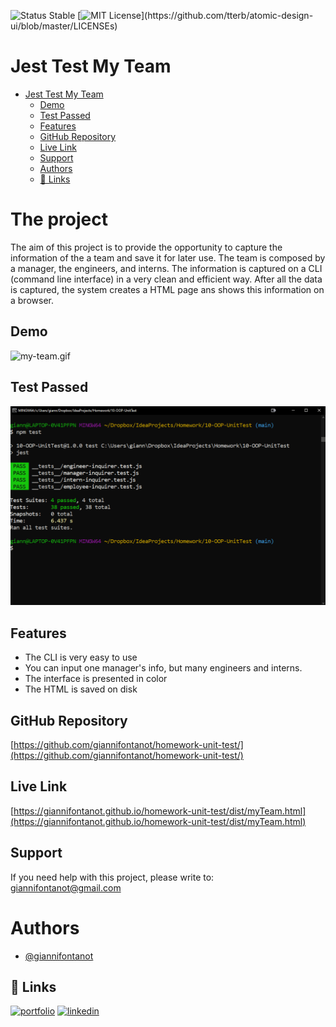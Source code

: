 
![Status Stable](https://img.shields.io/badge/Status-Stable-blue)
[![MIT License](https://img.shields.io/apm/l/atomic-design-ui.svg?)](https://github.com/tterb/atomic-design-ui/blob/master/LICENSEs)
# Jest Test My Team

- [Jest Test My Team](#jest-test-my-team)
    * [Demo](#demo)
    * [Test Passed](#test-passed)
    * [Features](#features)
    * [GitHub Repository](#github-repository)
    * [Live Link](#live-link)
    * [Support](#support)
    * [Authors](#authors)
    * [🔗 Links](#---links)

# The project
The aim of this project is to provide the opportunity to capture the information of the a team and save it for later use. The team is composed by a manager, the engineers, and interns. The information is captured on a CLI (command line interface) in a very clean and efficient way. After all the data is captured, the system creates a HTML page ans shows this information on a browser. 



## Demo
![my-team.gif](my-team.gif)
## Test Passed
![All-tests-passed.png](All-tests-passed.png)
## Features
- The CLI is very easy to use
- You can input one manager's info, but many engineers and interns.
- The interface is presented in color
- The HTML is saved on disk 
## GitHub Repository
[https://github.com/giannifontanot/homework-unit-test/](https://github.com/giannifontanot/homework-unit-test/)
## Live Link
[https://giannifontanot.github.io/homework-unit-test/dist/myTeam.html](https://giannifontanot.github.io/homework-unit-test/dist/myTeam.html)
## Support
If you need help with this project, please write to: [giannifontanot@gmail.com](http://mailto:giannifontanot@gmail.com)
# Authors
 - [@giannifontanot](https://www.github.com/giannifontanot)

## 🔗 Links
[![portfolio](https://img.shields.io/badge/my_portfolio-000?style=for-the-badge&logo=ko-fi&logoColor=white)](https://www.github.com/giannifontanot)
[![linkedin](https://img.shields.io/badge/linkedin-0A66C2?style=for-the-badge&logo=linkedin&logoColor=white)](https://www.linkedin.com/in/gianni-fontanot/)